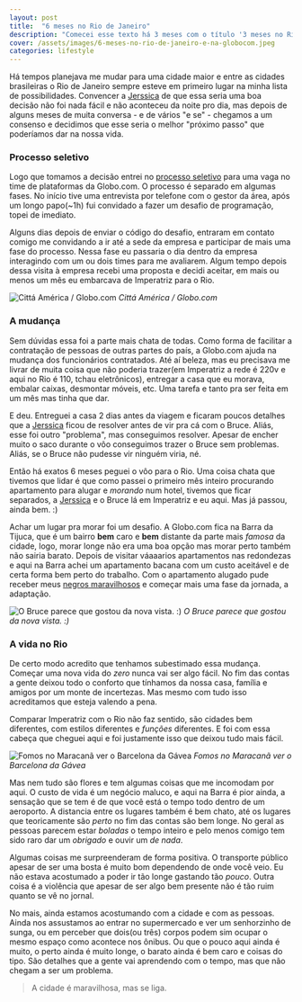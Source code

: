 ```yaml
---
layout: post
title:  "6 meses no Rio de Janeiro"
description: "Comecei esse texto há 3 meses com o título '3 meses no Rio de Janeiro' e fui alterando o título de mês em mês até chegar nesse aqui. Agora decidi começar de novo e ir até o final."
cover: /assets/images/6-meses-no-rio-de-janeiro-e-na-globocom.jpeg
categories: lifestyle
---
```


Há tempos planejava me mudar para uma cidade maior e entre as cidades brasileiras
o Rio de Janeiro sempre esteve em primeiro lugar na minha lista de possibilidades.
Convencer a [Jerssica](http://twitter.com/jerssicasousa) de que essa seria uma boa decisão
não foi nada fácil e não aconteceu da noite pro dia, mas depois de alguns meses de muita
conversa - e de vários "e se" - chegamos a um consenso e decidimos que esse seria o melhor
"próximo passo" que poderíamos dar na nossa vida.

### Processo seletivo

Logo que tomamos a decisão entrei no [processo seletivo](https://talentos.globo.com/) para
uma vaga no time de plataformas da Globo.com. O processo é separado em algumas fases.
No início tive uma entrevista por telefone com o gestor da área, após um longo papo(~1h)
fui convidado a fazer um desafio de programação, topei de imediato.

Alguns dias depois de enviar o código do desafio, entraram em contato comigo me convidando
a ir até a sede da empresa e participar de mais uma fase do processo. Nessa fase eu passaria
o dia dentro da empresa interagindo com um ou dois times para me avaliarem. Algum tempo depois
dessa visita à empresa recebi uma proposta e decidi aceitar, em mais ou menos um mês eu embarcava
de Imperatriz para o Rio.

![Cittá América / Globo.com](https://igcdn-photos-h-a.akamaihd.net/hphotos-ak-xtf1/t51.2885-15/e35/11821090_393123907564111_233348088_n.jpg)
*Cittá América / Globo.com*


### A mudança

Sem dúvidas essa foi a parte mais chata de todas. Como forma de facilitar a contratação de
pessoas de outras partes do país, a Globo.com ajuda na mudança dos funcionários contratados.
Até aí beleza, mas eu precisava me livrar de muita coisa que não poderia trazer(em Imperatriz
a rede é 220v e aqui no Rio é 110, tchau eletrônicos), entregar a casa que eu morava,
embalar caixas, desmontar móveis, etc. Uma tarefa e tanto pra ser feita em um mês mas tinha que dar.

E deu. Entreguei a casa 2 dias antes da viagem e ficaram poucos detalhes que a
[Jerssica](http://twitter.com/jerssicasousa) ficou de resolver antes de vir pra cá
com o Bruce. Aliás, esse foi outro "problema", mas conseguimos resolver. Apesar de
encher muito o saco durante o vôo conseguimos trazer o Bruce sem problemas. Aliás, se o
Bruce não pudesse vir ninguém viria, né.

Então há exatos 6 meses peguei o vôo para o Rio. Uma coisa chata que tivemos que lidar é que
como passei o primeiro mês inteiro procurando apartamento para alugar e *morando* num hotel,
tivemos que ficar separados, a [Jerssica](http://twitter.com/jerssicasousa) e o Bruce lá em
Imperatriz e eu aqui. Mas já passou, ainda bem. :)

Achar um lugar pra morar foi um desafio. A Globo.com fica na Barra da Tijuca, que é um bairro
**bem** caro e **bem** distante da parte mais *famosa* da cidade, logo, morar longe não era uma
boa opção mas morar perto também não sairia barato. Depois de visitar váaaarios apartamentos
nas redondezas e aqui na Barra achei um apartamento bacana com um custo aceitável e de certa
forma bem perto do trabalho. Com o apartamento alugado pude receber meus
[negros maravilhosos](https://www.instagram.com/p/mbVzkWxpeA/?taken-by=raelmax) e
começar mais uma fase da jornada, a adaptação.

![O Bruce parece que gostou da nova vista. :)](https://igcdn-photos-a-a.akamaihd.net/hphotos-ak-xft1/t51.2885-15/e35/11856684_1053758004649216_2147277655_n.jpg)
*O Bruce parece que gostou da nova vista. :)*



### A vida no Rio

De certo modo acredito que tenhamos subestimado essa mudança. Começar uma nova vida do *zero*
nunca vai ser algo fácil. No fim das contas a gente deixou todo o conforto que tínhamos da
nossa casa, família e amigos por um monte de incertezas. Mas mesmo com tudo isso acreditamos
que esteja valendo a pena.

Comparar Imperatriz com o Rio não faz sentido, são cidades bem diferentes, com estilos diferentes
e *funções* diferentes. E foi com essa cabeça que cheguei aqui e foi justamente isso que
deixou tudo mais fácil.

![Fomos no Maracanã ver o Barcelona da Gávea](https://igcdn-photos-h-a.akamaihd.net/hphotos-ak-xat1/t51.2885-15/e35/12105062_1692152971015351_221687942_n.jpg)
*Fomos no Maracanã ver o Barcelona da Gávea*

Mas nem tudo são flores e tem algumas coisas que me incomodam por aqui. O custo de vida
é um negócio maluco, e aqui na Barra é pior ainda, a sensação que se
tem é de que você está o tempo todo dentro de um aeroporto. A distancia entre os lugares também é bem chato,
até os lugares que teoricamente são *perto* no fim das contas são bem longe.
No geral as pessoas parecem estar *boladas* o tempo inteiro e pelo menos comigo tem sido
raro dar um *obrigado* e ouvir um *de nada*.

Algumas coisas me surpreenderam de forma positiva. O transporte público apesar de ser uma bosta é
muito bom dependendo de onde você veio. Eu não estava acostumado a poder ir tão longe gastando
tão *pouco*. Outra coisa é a violência que  apesar de ser algo bem presente não é tão ruim
quanto se vê no jornal.

No mais, ainda estamos acostumando com a cidade e com as pessoas. Ainda nos assustamos ao entrar no
supermercado e ver um senhorzinho de sunga, ou em perceber que dois(ou três) corpos podem sim
ocupar o mesmo espaço como acontece nos ônibus. Ou que o pouco aqui ainda é muito, o perto ainda é muito longe,
o barato ainda é bem caro e coisas do tipo. São detalhes que a gente vai aprendendo com o tempo,
mas que não chegam a ser um problema.

> A cidade é maravilhosa, mas se liga.
